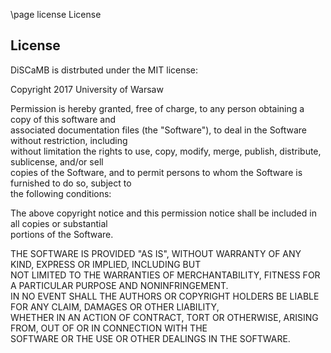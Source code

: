\page license License
## License
DiSCaMB is distrbuted under the MIT license:

Copyright 2017 University of Warsaw

Permission is hereby granted, free of charge, to any person obtaining a copy of this software and<br>
associated documentation files (the "Software"), to deal in the Software without restriction, including<br>
without limitation the rights to use, copy, modify, merge, publish, distribute, sublicense, and/or sell<br>
copies of the Software, and to permit persons to whom the Software is furnished to do so, subject to<br>
the following conditions:

The above copyright notice and this permission notice shall be included in all copies or substantial<br> 
portions of the Software.

THE SOFTWARE IS PROVIDED "AS IS", WITHOUT WARRANTY OF ANY KIND, EXPRESS OR IMPLIED, INCLUDING BUT<br>
NOT LIMITED TO THE WARRANTIES OF MERCHANTABILITY, FITNESS FOR A PARTICULAR PURPOSE AND NONINFRINGEMENT.<br>
IN NO EVENT SHALL THE AUTHORS OR COPYRIGHT HOLDERS BE LIABLE FOR ANY CLAIM, DAMAGES OR OTHER LIABILITY,<br>
WHETHER IN AN ACTION OF CONTRACT, TORT OR OTHERWISE, ARISING FROM, OUT OF OR IN CONNECTION WITH THE<br>
SOFTWARE OR THE USE OR OTHER DEALINGS IN THE SOFTWARE.
